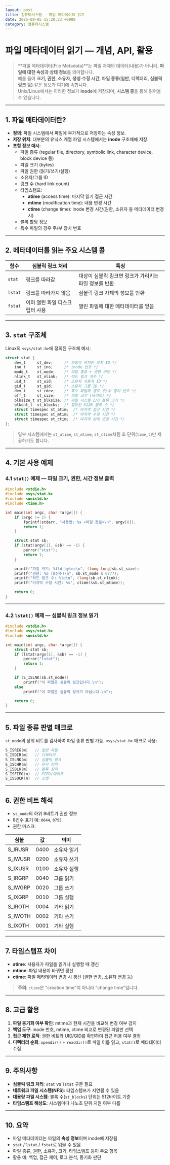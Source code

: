 ```yaml
---
layout: post
title: 컴퓨터시스템 - 파일 메타데이터 읽기
date: 2025-09-05 15:20:23 +0900
category: 컴퓨터시스템
---
```

# 파일 메타데이터 읽기 — 개념, API, 활용

> **파일 메타데이터(File Metadata)**는 파일 자체의 데이터(내용)가 아니라, **파일에 대한 속성과 상태 정보**를 의미합니다.  
> 예를 들어 **크기, 권한, 소유자, 생성·수정 시간, 파일 종류(일반, 디렉터리, 심볼릭 링크 등)** 같은 정보가 여기에 속합니다.  
> Unix/Linux에서는 이러한 정보가 **inode**에 저장되며, **시스템 콜**을 통해 읽어올 수 있습니다.

---

## 1. 파일 메타데이터란?

- **정의**: 파일 시스템에서 파일에 부가적으로 저장하는 속성 정보.
- **저장 위치**: 대부분의 유닉스 계열 파일 시스템에서는 **inode** 구조체에 저장.
- **포함 정보 예시**:
  - 파일 종류 (regular file, directory, symbolic link, character device, block device 등)
  - 파일 크기 (bytes)
  - 파일 권한 (읽기/쓰기/실행)
  - 소유자/그룹 ID
  - 링크 수 (hard link count)
  - 타임스탬프:
    - **atime** (access time): 마지막 읽기 접근 시간
    - **mtime** (modification time): 내용 변경 시간
    - **ctime** (change time): inode 변경 시간(권한, 소유자 등 메타데이터 변경 시)
  - 블록 할당 정보
  - 특수 파일의 경우 주/부 장치 번호

---

## 2. 메타데이터를 읽는 주요 시스템 콜

| 함수 | 심볼릭 링크 처리 | 특징 |
|------|----------------|------|
| `stat` | 링크를 따라감 | 대상이 심볼릭 링크면 링크가 가리키는 파일 정보를 반환 |
| `lstat` | 링크를 따라가지 않음 | 심볼릭 링크 자체의 정보를 반환 |
| `fstat` | 이미 열린 파일 디스크립터 사용 | 열린 파일에 대한 메타데이터를 얻음 |

---

## 3. `stat` 구조체

Linux의 `<sys/stat.h>`에 정의된 구조체 예시:

```c
struct stat {
    dev_t     st_dev;     /* 파일이 위치한 장치 ID */
    ino_t     st_ino;     /* inode 번호 */
    mode_t    st_mode;    /* 파일 종류 + 권한 비트 */
    nlink_t   st_nlink;   /* 하드 링크 개수 */
    uid_t     st_uid;     /* 소유자 사용자 ID */
    gid_t     st_gid;     /* 소유자 그룹 ID */
    dev_t     st_rdev;    /* 특수 파일의 경우 주/부 장치 번호 */
    off_t     st_size;    /* 파일 크기 (바이트) */
    blksize_t st_blksize; /* 파일 시스템 I/O 블록 크기 */
    blkcnt_t  st_blocks;  /* 할당된 512B 블록 수 */
    struct timespec st_atim;  /* 마지막 접근 시간 */
    struct timespec st_mtim;  /* 마지막 수정 시간 */
    struct timespec st_ctim;  /* 마지막 상태 변경 시간 */
};
```

> 일부 시스템에서는 `st_atime`, `st_mtime`, `st_ctime`처럼 초 단위(`time_t`)만 제공하기도 합니다.

---

## 4. 기본 사용 예제

### 4.1 `stat()` 예제 — 파일 크기, 권한, 시간 정보 출력
```c
#include <stdio.h>
#include <sys/stat.h>
#include <unistd.h>
#include <time.h>

int main(int argc, char *argv[]) {
    if (argc != 2) {
        fprintf(stderr, "사용법: %s <파일 경로>\n", argv[0]);
        return 1;
    }

    struct stat sb;
    if (stat(argv[1], &sb) == -1) {
        perror("stat");
        return 1;
    }

    printf("파일 크기: %lld bytes\n", (long long)sb.st_size);
    printf("권한: %o (8진수)\n", sb.st_mode & 0777);
    printf("하드 링크 수: %ld\n", (long)sb.st_nlink);
    printf("마지막 수정 시간: %s", ctime(&sb.st_mtime));

    return 0;
}
```

---

### 4.2 `lstat()` 예제 — 심볼릭 링크 정보 읽기
```c
#include <stdio.h>
#include <sys/stat.h>
#include <unistd.h>

int main(int argc, char *argv[]) {
    struct stat sb;
    if (lstat(argv[1], &sb) == -1) {
        perror("lstat");
        return 1;
    }

    if (S_ISLNK(sb.st_mode))
        printf("이 파일은 심볼릭 링크입니다.\n");
    else
        printf("이 파일은 심볼릭 링크가 아닙니다.\n");

    return 0;
}
```

---

## 5. 파일 종류 판별 매크로

`st_mode`의 상위 비트를 검사하여 파일 종류 판별 가능. `<sys/stat.h>` 매크로 사용:

```c
S_ISREG(m)   // 일반 파일
S_ISDIR(m)   // 디렉터리
S_ISLNK(m)   // 심볼릭 링크
S_ISCHR(m)   // 문자 장치
S_ISBLK(m)   // 블록 장치
S_ISFIFO(m)  // FIFO/파이프
S_ISSOCK(m)  // 소켓
```

---

## 6. 권한 비트 해석

- `st_mode`의 하위 9비트가 권한 정보  
- 8진수 표기 예: `0644`, `0755`  
- 권한 마스크:

| 심볼 | 값 | 의미 |
|------|----|------|
| S_IRUSR | 0400 | 소유자 읽기 |
| S_IWUSR | 0200 | 소유자 쓰기 |
| S_IXUSR | 0100 | 소유자 실행 |
| S_IRGRP | 0040 | 그룹 읽기 |
| S_IWGRP | 0020 | 그룹 쓰기 |
| S_IXGRP | 0010 | 그룹 실행 |
| S_IROTH | 0004 | 기타 읽기 |
| S_IWOTH | 0002 | 기타 쓰기 |
| S_IXOTH | 0001 | 기타 실행 |

---

## 7. 타임스탬프 차이

- **atime**: 사용자가 파일을 읽거나 실행할 때 갱신  
- **mtime**: 파일 내용이 바뀌면 갱신  
- **ctime**: 파일 메타데이터 변경 시 갱신 (권한 변경, 소유자 변경 등)

> **주의**: `ctime`은 "creation time"이 아니라 "change time"입니다.

---

## 8. 고급 활용

1. **파일 동기화 여부 확인**: mtime과 현재 시간을 비교해 변경 여부 감지
2. **백업 도구**: inode 번호, mtime, ctime 비교로 변경된 파일만 선택
3. **접근 제한 로직**: 권한 비트와 UID/GID를 확인하여 접근 허용 여부 결정
4. **디렉터리 순회**: `opendir()` + `readdir()`로 파일 이름 읽고, `stat()`로 메타데이터 수집

---

## 9. 주의사항

- **심볼릭 링크 처리**: `stat` vs `lstat` 구분 필요
- **네트워크 파일 시스템(NFS)**: 타임스탬프가 지연될 수 있음
- **대용량 파일 시스템**: 블록 수(`st_blocks`) 단위는 512바이트 기준
- **타임스탬프 해상도**: 시스템마다 나노초 단위 지원 여부 다름

---

## 10. 요약

- 파일 메타데이터는 파일의 **속성 정보**이며 inode에 저장됨
- `stat` / `lstat` / `fstat`로 읽을 수 있음
- 파일 종류, 권한, 소유자, 크기, 타임스탬프 등이 주요 항목
- 활용 예: 백업, 접근 제어, 로그 분석, 동기화 판단